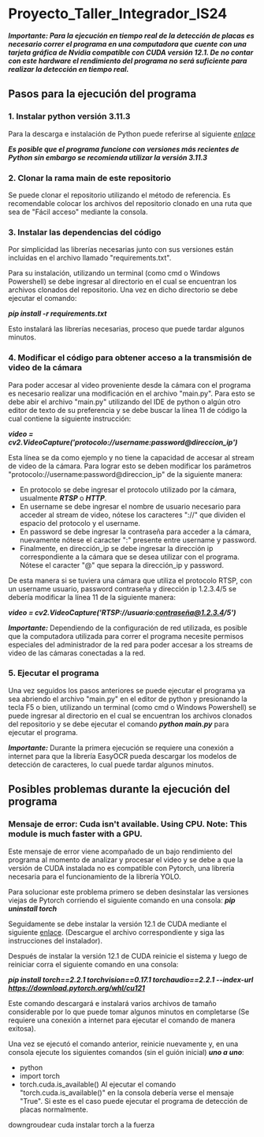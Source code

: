 # Proyecto_Taller_Integrador_IS24

***Importante: Para la ejecución en tiempo real de la detección de placas es necesario correr el programa en una computadora que cuente con una tarjeta gráfica de Nvidia compatible con CUDA versión 12.1. De no contar con este hardware el rendimiento del programa no será suficiente para realizar la detección en tiempo real.***

## Pasos para la ejecución del programa
### 1. Instalar python versión 3.11.3
Para la descarga e instalación de Python puede referirse al siguiente *[enlace](https://www.python.org/downloads/release/python-3113/)*

***Es posible que el programa funcione con versiones más recientes de Python sin embargo se recomienda utilizar la versión 3.11.3***

### 2. Clonar la rama main de este repositorio
Se puede clonar el repositorio utilizando el método de referencia. Es recomendable colocar los archivos del repositorio clonado en una ruta que sea de "Fácil acceso" mediante la consola.

### 3. Instalar las dependencias del código
Por simplicidad las librerías necesarias junto con sus versiones están incluidas en el archivo llamado "requirements.txt".

Para su instalación, utilizando un terminal (como cmd o Windows Powershell) se debe ingresar al directorio en el cual se encuentran los archivos clonados del repositorio. Una vez en dicho directorio se debe ejecutar el comando:

***pip install -r requirements.txt***

Esto instalará las librerías necesarias, proceso que puede tardar algunos minutos.

### 4. Modificar el código para obtener acceso a la transmisión de video de la cámara
Para poder accesar al video proveniente desde la cámara con el programa es necesario realizar una modificación en el archivo "main.py". Para esto se debe abir el archivo "main.py" utilizando del IDE de python o algún otro editor de texto de su preferencia y se debe buscar la línea 11 de código la cual contiene la siguiente instrucción:

***video = cv2.VideoCapture('protocolo://username:password@direccion_ip')***

Esta línea se da como ejemplo y no tiene la capacidad de accesar al stream de video de la cámara. Para lograr esto se deben modificar los parámetros "protocolo://username:password@direccion_ip" de la siguiente manera:
- En protocolo se debe ingresar el protocolo utilizado por la cámara, usualmente ***RTSP*** o ***HTTP***.
- En username se debe ingresar el nombre de usuario necesario para acceder al stream de video, nótese los caracteres "://" que dividen el espacio del protocolo y el username.
- En password se debe ingresar la contraseña para acceder a la cámara, nuevamente nótese el caracter ":" presente entre username y password.
- Finalmente, en dirección_ip se debe ingresar la dirección ip correspondiente a la cámara que se desea utilizar con el programa. Nótese el caracter "@" que separa la dirección_ip y password.
  
De esta manera si se tuviera una cámara que utiliza el protocolo RTSP, con un username usuario, password contraseña y dirección ip 1.2.3.4/5 se debería modificar la línea 11 de la siguiente manera:

***video = cv2.VideoCapture('RTSP://usuario:contraseña@1.2.3.4/5')***

***Importante:*** Dependiendo de la configuración de red utilizada, es posible que la computadora utilizada para correr el programa necesite permisos especiales del administrador de la red para poder accesar a los streams de video de las cámaras conectadas a la red.

### 5. Ejecutar el programa
Una vez seguidos los pasos anteriores se puede ejecutar el programa ya sea abriendo el archivo "main.py" en el editor de python y presionando la tecla F5 o bien, utilizando un terminal (como cmd o Windows Powershell) se puede ingresar al directorio en el cual se encuentran los archivos clonados del repositorio y se debe ejecutar el comando ***python main.py*** para ejecutar el programa.

***Importante:*** Durante la primera ejecución se requiere una conexión a internet para que la librería EasyOCR pueda descargar los modelos de detección de caracteres, lo cual puede tardar algunos minutos.

## Posibles problemas durante la ejecución del programa
### Mensaje de error: Cuda isn't available. Using CPU. Note: This module is much faster with a GPU.
Este mensaje de error viene acompañado de un bajo rendimiento del programa al momento de analizar y procesar el video y se debe a que la versión de CUDA instalada no es compatible con Pytorch, una librería necesaria para el funcionamiento de la librería YOLO.

Para solucionar este problema primero se deben desinstalar las versiones viejas de Pytorch corriendo el siguiente comando en una consola:
***pip uninstall torch***

Seguidamente se debe instalar la versión 12.1 de CUDA mediante el siguiente [enlace](https://developer.nvidia.com/cuda-12-1-0-download-archive). (Descargue el archivo correspondiente y siga las instrucciones del instalador).

Después de instalar la versión 12.1 de CUDA reinicie el sistema y luego de reiniciar corra el siguiente comando en una consola:

***pip install torch==2.2.1 torchvision==0.17.1 torchaudio==2.2.1 --index-url https://download.pytorch.org/whl/cu121***

Este comando descargará e instalará varios archivos de tamaño considerable por lo que puede tomar algunos minutos en completarse (Se requiere una conexión a internet para ejecutar el comando de manera exitosa).

Una vez se ejecutó el comando anterior, reinicie nuevamente y, en una consola ejecute los siguientes comandos (sin el guión inicial) ***uno a uno***:
- python
- import torch
- torch.cuda.is_available()
Al ejecutar el comando "torch.cuda.is_available()" en la consola debería verse el mensaje "True". Si este es el caso puede ejecutar el programa de detección de placas normalmente.


downgroudear cuda
instalar torch a la fuerza

